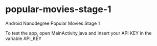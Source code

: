 # popular-movies-stage-1
Android Nanodegree Popular Movies Stage 1

To test the app, open MainActivity.java and insert your API KEY in the variable API_KEY
